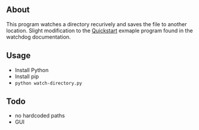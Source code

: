 ## About

This program watches a directory recurively and saves the file to another location. Slight modification to the [Quickstart](https://pythonhosted.org/watchdog/quickstart.html) exmaple program found in the watchdog documentation. 

## Usage

* Install Python
* Install pip
* `python watch-directory.py`

## Todo
* no hardcoded paths
* GUI